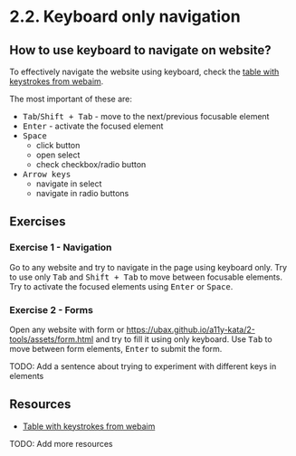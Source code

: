 # 2.2. Keyboard only navigation

## How to use keyboard to navigate on website?

To effectively navigate the website using keyboard, check the [table with keystrokes from webaim](https://webaim.org/techniques/keyboard/#testing).

The most important of these are:

- <kbd>Tab</kbd>/<kbd>Shift + Tab</kbd> - move to the next/previous focusable element
- <kbd>Enter</kbd> - activate the focused element
- <kbd>Space</kbd>
  - click button
  - open select
  - check checkbox/radio button
- <kbd>Arrow keys</kbd>
  - navigate in select
  - navigate in radio buttons

## Exercises

### Exercise 1 - Navigation

Go to any website and try to navigate in the page using keyboard only. Try to use only <kbd>Tab</kbd> and <kbd>Shift + Tab</kbd> to move between focusable elements. Try to activate the focused elements using <kbd>Enter</kbd> or <kbd>Space</kbd>.

### Exercise 2 - Forms

Open any website with form or https://ubax.github.io/a11y-kata/2-tools/assets/form.html and try to fill it using only keyboard. Use <kbd>Tab</kbd> to move between form elements, <kbd>Enter</kbd> to submit the form.

TODO: Add a sentence about trying to experiment with different keys in elements

## Resources

- [Table with keystrokes from webaim](https://webaim.org/techniques/keyboard/#testing)

TODO: Add more resources
